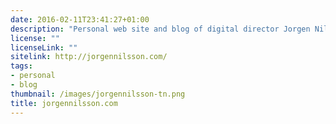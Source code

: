 ```yaml
---
date: 2016-02-11T23:41:27+01:00
description: "Personal web site and blog of digital director Jorgen Nilsson"
license: ""
licenseLink: ""
sitelink: http://jorgennilsson.com/
tags:
- personal
- blog
thumbnail: /images/jorgennilsson-tn.png
title: jorgennilsson.com
---
```

